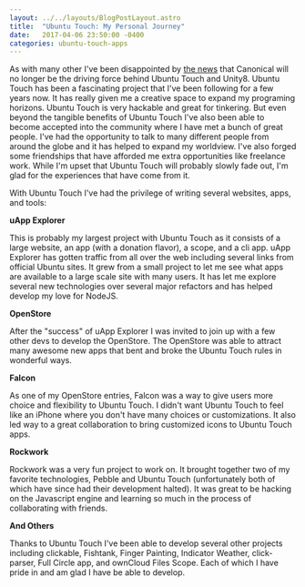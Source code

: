 ```yaml
---
layout: ../../layouts/BlogPostLayout.astro
title:  "Ubuntu Touch: My Personal Journey"
date:   2017-04-06 23:50:00 -0400
categories: ubuntu-touch-apps
---
```


As with many other I've been disappointed by [the news](https://insights.ubuntu.com/2017/04/05/growing-ubuntu-for-cloud-and-iot-rather-than-phone-and-convergence/)
that Canonical will no longer be the driving force behind Ubuntu Touch and Unity8.
Ubuntu Touch has been a fascinating project that I've been following for a few years
now. It has really given me a creative space to expand my programing horizons.
Ubuntu Touch is very hackable and great for tinkering. But even beyond the tangible
benefits of Ubuntu Touch I've also been able to become accepted into the community
where I have met a bunch of great people. I've had the opportunity to talk to
many different people from around the globe and it has helped to expand my worldview.
I've also forged some friendships that have afforded me extra opportunities like
freelance work. While I'm upset that Ubuntu Touch will probably slowly fade
out, I'm glad for the experiences that have come from it.

With Ubuntu Touch I've had the privilege of writing several websites, apps, and tools:

**uApp Explorer**

This is probably my largest project with Ubuntu Touch as it consists of a large
website, an app (with a donation flavor), a scope, and a cli app. uApp Explorer
has gotten traffic from all over the web including several links from official
Ubuntu sites. It grew from a small project to let me see what apps are available
to a large scale site with many users. It has let me explore several new technologies
over several major refactors and has helped develop my love for NodeJS.

**OpenStore**

After the "success" of uApp Explorer I was invited to join up with a few other devs
to develop the OpenStore. The OpenStore was able to attract many awesome new apps
that bent and broke the Ubuntu Touch rules in wonderful ways.

**Falcon**

As one of my OpenStore entries, Falcon was a way to give users more choice and
flexibility to Ubuntu Touch. I didn't want Ubuntu Touch to feel like an iPhone
where you don't have many choices or customizations. It also led way to a great
collaboration to bring customized icons to Ubuntu Touch apps.

**Rockwork**

Rockwork was a very fun project to work on. It brought together two of my favorite
technologies, Pebble and Ubuntu Touch (unfortunately both of which have since had
their development halted). It was great to be hacking on the Javascript engine
and learning so much in the process of collaborating with friends.

**And Others**

Thanks to Ubuntu Touch I've been able to develop several other projects including
clickable, Fishtank, Finger Painting, Indicator Weather, click-parser, Full Circle
app, and ownCloud Files Scope. Each of which I have pride in and am glad I have
be able to develop.
